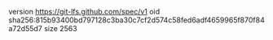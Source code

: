 version https://git-lfs.github.com/spec/v1
oid sha256:815b93400bd797128c3ba30c7cf2d574c58fed6adf4659965f870f84a72d55d7
size 2563
